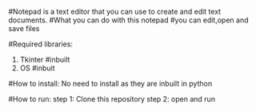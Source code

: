#Notepad is a text editor that you can use to create and edit text documents.
#What you can do with this notepad
#you can edit,open and save files


#Required libraries:
1. Tkinter #inbuilt
2. OS #inbuit

#How to install:
No need to install as they are inbuilt in python

#How to run:
step 1: Clone this repository
step 2: open and run
